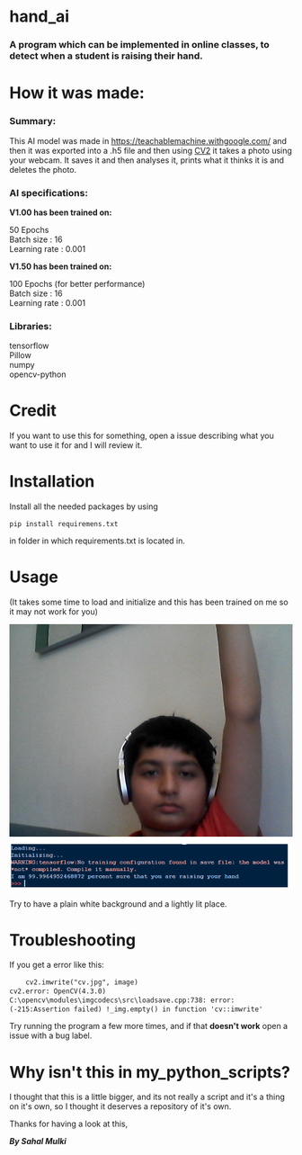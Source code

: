 # hand_ai
### A program which can be implemented in online classes, to detect when a student is raising their hand.

# How it was made:

### Summary:

This AI model was made in https://teachablemachine.withgoogle.com/ and then it was exported
into a .h5 file and then using [CV2](https://pypi.org/project/opencv-python/) it takes a photo
using your webcam. It saves it and then analyses it, prints what it thinks it is and deletes the photo.

### AI specifications:

**V1.00 has been trained on:**

50 Epochs  
Batch size : 16  
Learning rate : 0.001  

**V1.50 has been trained on:**

100 Epochs (for better performance)  
Batch size : 16  
Learning rate : 0.001  

### Libraries:

tensorflow  
Pillow  
numpy  
opencv-python  

# Credit

If you want to use this for something, open a issue describing what you want to use it for and I will review it.

# Installation

Install all the needed packages by using

```
pip install requiremens.txt
```

in folder in which requirements.txt is located in.
# Usage

(It takes some time to load and initialize and this has been trained on me so it may not work for you)

![IMAGE](https://raw.githubusercontent.com/lepythoner/hand_ai/master/images/cv.jpg)
![IMAGE2](https://raw.githubusercontent.com/lepythoner/hand_ai/master/images/Capture.png)

Try to have a plain white background and a lightly lit place.

# Troubleshooting

If you get a error like this:

```
    cv2.imwrite("cv.jpg", image)
cv2.error: OpenCV(4.3.0) C:\opencv\modules\imgcodecs\src\loadsave.cpp:738: error: (-215:Assertion failed) !_img.empty() in function 'cv::imwrite'
```

Try running the program a few more times, and if that **doesn't work** open a issue with a bug label.

# Why isn't this in my_python_scripts?

I thought that this is a little bigger, and 
its not really a script and it's a thing on it's own, so I thought it deserves a repository of it's own.







Thanks for having a look at this,



_**By Sahal Mulki**_
